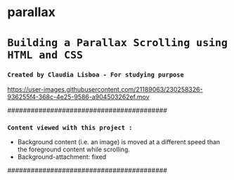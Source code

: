 # parallax


# `Building a Parallax Scrolling using HTML and CSS`

### `Created by Claudia Lisboa - For studying purpose` 


https://user-images.githubusercontent.com/21189063/230258326-936255f4-368c-4e25-9586-a904503262ef.mov



#########################################

### `Content viewed with this project :`

- Background content (i.e. an image) is moved at a different speed than the foreground content while scrolling.
- Background-attachment: fixed



#########################################


